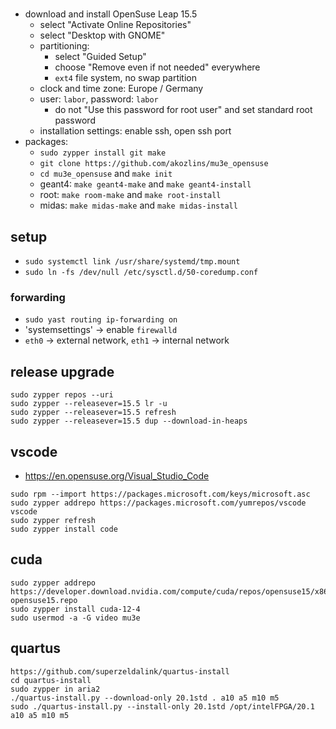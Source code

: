 #

- download and install OpenSuse Leap 15.5
    - select "Activate Online Repositories"
    - select "Desktop with GNOME"
    - partitioning:
        - select "Guided Setup"
        - choose "Remove even if not needed" everywhere
        - `ext4` file system, no swap partition
    - clock and time zone: Europe / Germany
    - user: `labor`, password: `labor`
        - do not "Use this password for root user" and set standard root password
    - installation settings: enable ssh, open ssh port
- packages:
    - `sudo zypper install git make`
    - `git clone https://github.com/akozlins/mu3e_opensuse`
    - `cd mu3e_opensuse` and `make init`
    - geant4: `make geant4-make` and `make geant4-install`
    - root: `make room-make` and `make root-install`
    - midas: `make midas-make` and `make midas-install`

## setup

- `sudo systemctl link /usr/share/systemd/tmp.mount`
- `sudo ln -fs /dev/null /etc/sysctl.d/50-coredump.conf`

### forwarding

- `sudo yast routing ip-forwarding on`
- 'systemsettings' -> enable `firewalld`
- `eth0` -> external network, `eth1` -> internal network

## release upgrade

```
sudo zypper repos --uri
sudo zypper --releasever=15.5 lr -u
sudo zypper --releasever=15.5 refresh
sudo zypper --releasever=15.5 dup --download-in-heaps
```

## vscode

- <https://en.opensuse.org/Visual_Studio_Code>

```
sudo rpm --import https://packages.microsoft.com/keys/microsoft.asc
sudo zypper addrepo https://packages.microsoft.com/yumrepos/vscode vscode
sudo zypper refresh
sudo zypper install code
```

## cuda

```
sudo zypper addrepo https://developer.download.nvidia.com/compute/cuda/repos/opensuse15/x86_64/cuda-opensuse15.repo
sudo zypper install cuda-12-4
sudo usermod -a -G video mu3e
```

## quartus

```
https://github.com/superzeldalink/quartus-install
cd quartus-install
sudo zypper in aria2
./quartus-install.py --download-only 20.1std . a10 a5 m10 m5
sudo ./quartus-install.py --install-only 20.1std /opt/intelFPGA/20.1 a10 a5 m10 m5
```
